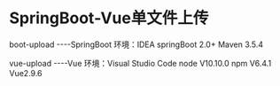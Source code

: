 # SpringBoot-Vue单文件上传
boot-upload   ----SpringBoot
环境：IDEA
springBoot 2.0+
Maven 3.5.4


vue-upload    ----Vue
环境：Visual Studio Code
node V10.10.0
npm V6.4.1
Vue2.9.6

